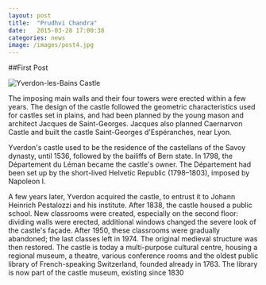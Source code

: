 ```yaml
---
layout: post
title:  "Prudhvi Chandra"
date:   2015-03-28 17:00:38
categories: news
image: /images/post4.jpg
---
```

##First Post

![Yverdon-les-Bains Castle](/images/Picswiss_VD-47-01.jpg)

The imposing main walls and their four towers were erected within a few years. The design of the castle followed the geometric characteristics used for castles set in plains, and had been planned by the young mason and architect Jacques de Saint-Georges. Jacques also planned Caernarvon Castle and built the castle Saint-Georges d'Espéranches, near Lyon.

Yverdon's castle used to be the residence of the castellans of the Savoy dynasty, until 1536, followed by the bailiffs of Bern state. In 1798, the Département du Léman became the castle's owner. The Département had been set up by the short-lived Helvetic Republic (1798–1803), imposed by Napoleon I.

A few years later, Yverdon acquired the castle, to entrust it to Johann Heinrich Pestalozzi and his institute. After 1838, the castle housed a public school. New classrooms were created, especially on the second floor: dividing walls were erected, additional windows changed the severe look of the castle's façade. After 1950, these classrooms were gradually abandoned; the last classes left in 1974. The original medieval structure was then restored. The castle is
today a multi-purpose cultural centre, housing a regional museum, a theatre, various conference rooms and the oldest public library of French-speaking Switzerland, founded already in 1763. The library is now part of the castle museum, existing since 1830
